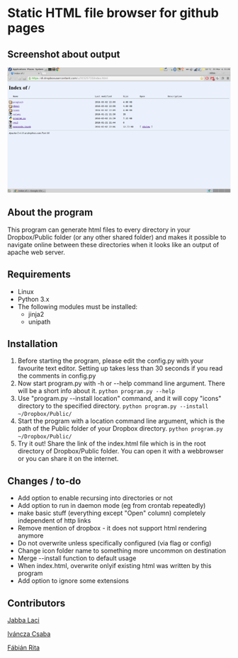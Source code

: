 Static HTML file browser for github pages
====================================

Screenshot about output
------------------
![screenshot not available](screenshot.png?raw=true)

About the program
------------
This program can generate html files to every directory in your Dropbox/Public folder (or any other shared folder) and makes it possible to navigate online between these directories when it looks like an output of apache web server.

Requirements
-------------------
* Linux
* Python 3.x
* The following modules must be installed:
  + jinja2
  + unipath

Installation
------------
1. Before starting the program, please edit the config.py with your favourite text editor. Setting up takes less than 30 seconds if you read the comments in config.py
2. Now start program.py with -h or --help command line argument. There will be a short info about it.
    ```python program.py --help```
3. Use "program.py --install location" command, and it will copy "icons" directory to the specified directory.
    ```python program.py --install ~/Dropbox/Public/```
4. Start the program with a location command line argument, which is the path of the Public folder of your Dropbox directory.
    ```python program.py ~/Dropbox/Public/```
5. Try it out! Share the link of the index.html file which is in the root directory of Dropbox/Public folder. You can open it with a webbrowser or you can share it on the internet.

Changes / to-do
------------
* Add option to enable recursing into directories or not
* Add option to run in daemon mode (eg from crontab repeatedly)
* make basic stuff (everything except "Open" column) completely independent of http links
* Remove mention of dropbox - it does not support html rendering anymore
* Do not overwrite unless specifically configured (via flag or config)
* Change icon folder name to something more uncommon on destination
* Merge --install function to default usage
* When index.html, overwrite onlyif existing html was written by this program
* Add option to ignore some extensions

Contributors
----------------
[Jabba Laci](https://github.com/jabbalaci)

[Iváncza Csaba](https://github.com/icsaba)

[Fábián Rita](https://github.com/frita21)
